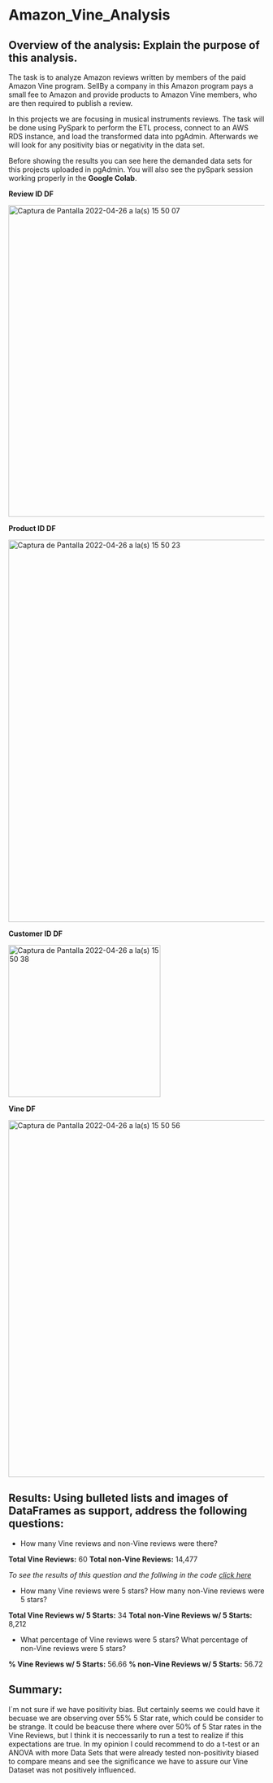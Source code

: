 # Amazon_Vine_Analysis

## Overview of the analysis: Explain the purpose of this analysis.

The task is to analyze Amazon reviews written by members of the paid Amazon Vine program. SellBy a company in this Amazon program pays a small fee to Amazon and provide products to Amazon Vine members, who are then required to publish a review.

In this projects we are focusing in musical instruments reviews. The task will be done using PySpark to perform the ETL process, connect to an AWS RDS instance, and load the transformed data into pgAdmin. Afterwards we will look for any positivity bias or negativity in the data set. 

Before showing the results you can see here the demanded data sets for this projects uploaded in pgAdmin. You will also see the pySpark session working properly in the **Google Colab**.


**Review ID DF**

<img width="612" alt="Captura de Pantalla 2022-04-26 a la(s) 15 50 07" src="https://user-images.githubusercontent.com/84519822/165405081-5f95e5bb-e74b-4d86-accf-e510a6f875e9.png">


**Product ID DF**

<img width="751" alt="Captura de Pantalla 2022-04-26 a la(s) 15 50 23" src="https://user-images.githubusercontent.com/84519822/165405097-6a3f2da6-f1ff-4801-ab80-798d748c194e.png">


**Customer ID DF**

<img width="299" alt="Captura de Pantalla 2022-04-26 a la(s) 15 50 38" src="https://user-images.githubusercontent.com/84519822/165405108-091d662d-f84e-452b-ad4a-d155be3a6c76.png">


**Vine DF**

<img width="701" alt="Captura de Pantalla 2022-04-26 a la(s) 15 50 56" src="https://user-images.githubusercontent.com/84519822/165405121-b0cd3eba-995c-414a-a1a1-de88e4c3a2e8.png">


## Results: Using bulleted lists and images of DataFrames as support, address the following questions:

- How many Vine reviews and non-Vine reviews were there?

**Total Vine Reviews:** 60
**Total non-Vine Reviews:** 14,477

*To see the results of this question and the follwing in the code [click here](https://github.com/Rauloigs/Amazon_Vine_Analysis/blob/main/Vine_Review_Analysis.ipynb)*

- How many Vine reviews were 5 stars? How many non-Vine reviews were 5 stars?

**Total Vine Reviews w/ 5 Starts:** 34
**Total non-Vine Reviews w/ 5 Starts:** 8,212

- What percentage of Vine reviews were 5 stars? What percentage of non-Vine reviews were 5 stars?

**% Vine Reviews w/ 5 Starts:** 56.66
**% non-Vine Reviews w/ 5 Starts:** 56.72


## Summary: 

I´m not sure if we have positivity bias. But certainly seems we could have it becuase we are observing over 55% 5 Star rate, which could be consider to be strange. It could be beacuse there where over 50% of 5 Star rates in the Vine Reviews, but I think it is neccessarily to run a test to realize if this expectations are true. In my opinion I could recommend to do a t-test or an ANOVA with more Data Sets that were already tested non-positivity biased to compare means and see the significance we have to assure our Vine Dataset was not positively influenced. 
